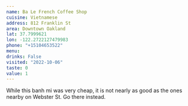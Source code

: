 ```yaml
---
name: Ba Le French Coffee Shop
cuisine: Vietnamese
address: 812 Franklin St
area: Downtown Oakland
lat: 37.7999621
lon: -122.2722127479983
phone: "+15104653522"
menu: 
drinks: False
visited: "2022-10-06"
taste: 0
value: 1
---
```


While this banh mi was very cheap, it is not nearly as good as the ones nearby on Webster St. Go there instead.
